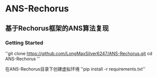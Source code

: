 # ANS-Rechorus
## 基于Rechorus框架的ANS算法复现

### Getting Started
  ''git clone https://github.com/LongMaxSilver6247/ANS-Rechorus.git
  cd ANS-Rechorus
  ''

在ANS-Rechorus目录下创建虚拟环境
  ''pip install -r requirements.txt''
